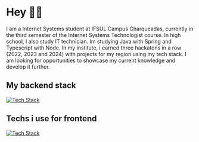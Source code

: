 # Hey 👋🏻

I am a Internet Systems student at IFSUL Campus Charqueadas, currently in the third semester of the Internet Systems Technologist course. In high school, I also study IT technician. Im studying Java with Spring and Typescript with Node. In my institute, i earned three hackatons in a row (2022, 2023 and 2024) with projects for my region using my tech stack. I am looking for opportunities to showcase my current knowledge and develop it further. 

## My backend stack

[![Tech Stack](https://skillicons.dev/icons?i=java,spring,js,ts,nodejs,jest,prisma,express,docker,aws,mysql,postgresql,sqlite)](https://skillicons.dev)

## Techs i use for frontend

[![Tech Stack](https://skillicons.dev/icons?i=figma,html,css,react,next)](https://skillicons.dev)


